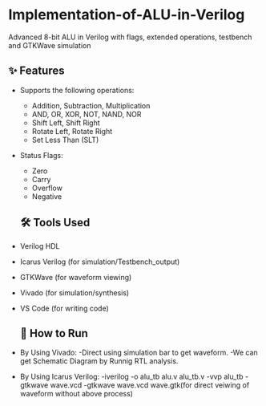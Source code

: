 # Implementation-of-ALU-in-Verilog
Advanced 8-bit ALU in Verilog with flags, extended operations, testbench and GTKWave simulation
## ✨ Features

- Supports the following operations:
  - Addition, Subtraction, Multiplication
  - AND, OR, XOR, NOT, NAND, NOR
  - Shift Left, Shift Right
  - Rotate Left, Rotate Right
  - Set Less Than (SLT)
- Status Flags:
  - Zero
  - Carry
  - Overflow
  - Negative
    
  ## 🛠 Tools Used

- Verilog HDL
- Icarus Verilog (for simulation/Testbench_output)
- GTKWave (for waveform viewing)
- Vivado (for simulation/synthesis)
- VS Code (for writing code)
  ## 🔬 How to Run
-  By Using Vivado:
 -Direct using simulation bar to get waveform.
 -We can get Schematic Diagram by Runnig RTL analysis.
- By Using Icarus Verilog:
 -iverilog -o alu_tb alu.v alu_tb.v
 -vvp alu_tb
 -gtkwave wave.vcd
 -gtkwave wave.vcd wave.gtk(for direct veiwing of waveform without above process)
 
 
